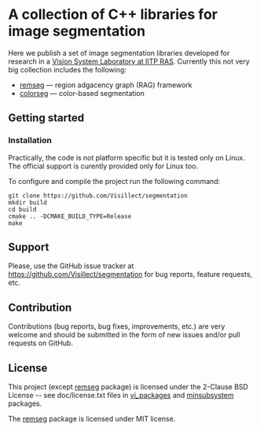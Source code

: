 # A collection of C++ libraries for image segmentation

Here we publish a set of image segmentation libraries developed for research in a [Vision System Laboratory at IITP RAS](http://iitp.ru/en/researchlabs/281.htm). Currently this not very big collection includes the following:

* [remseg](https://github.com/Visillect/segmentation/tree/master/vi_packages/remseg) — region adgacency graph (RAG) framework 
* [colorseg](https://github.com/Visillect/segmentation/tree/master/vi_packages/colorseg) — color-based segmentation

## Getting started

### Installation

Practically, the code is not platform specific but it is tested only on Linux.
The official support is curently provided only for Linux too. 

To configure and compile the project run the following command:

    git clone https://github.com/Visillect/segmentation
    mkdir build
    cd build
    cmake .. -DCMAKE_BUILD_TYPE=Release
    make 
    
## Support

Please, use the GitHub issue tracker at https://github.com/Visillect/segmentation for bug reports, feature requests, etc.

## Contribution

Contributions (bug reports, bug fixes, improvements, etc.) are very welcome and should be submitted in the form of new issues and/or pull requests on GitHub.

## License

This project (except [remseg](https://github.com/Visillect/segmentation/tree/master/vi_packages/remseg) package) is licensed under the 2-Clause BSD License -- see doc/license.txt files in [vi_packages](https://github.com/Visillect/segmentation/tree/master/vi_packages) and [minsubsystem](https://github.com/Visillect/segmentation/tree/master/minsubsystem) packages.

The [remseg](https://github.com/Visillect/segmentation/tree/master/vi_packages/remseg) package is licensed under MIT license.
